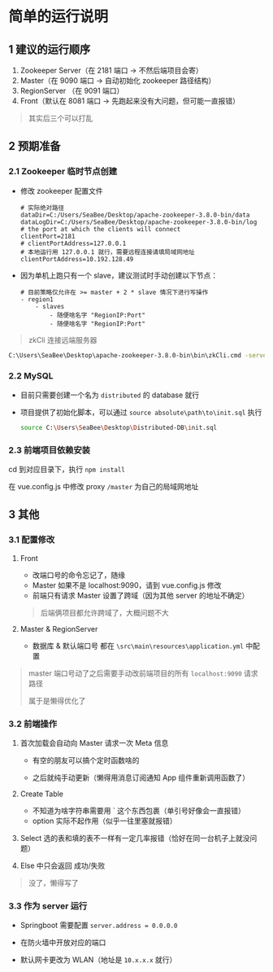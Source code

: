 # 简单的运行说明

## 1 建议的运行顺序

1. Zookeeper Server（在 2181 端口 -> 不然后端项目会寄）
2. Master（在 9090 端口 -> 自动初始化 zookeeper 路径结构）
3. RegionServer （在 9091 端口）
4. Front（默认在 8081 端口 -> 先跑起来没有大问题，但可能一直报错）

> 其实后三个可以打乱

## 2 预期准备

### 2.1 Zookeeper 临时节点创建

- 修改 zookeeper 配置文件

    ```YML
    # 实际绝对路径
    dataDir=C:/Users/SeaBee/Desktop/apache-zookeeper-3.8.0-bin/data
    dataLogDir=C:/Users/SeaBee/Desktop/apache-zookeeper-3.8.0-bin/log
    # the port at which the clients will connect
    clientPort=2181
    # clientPortAddress=127.0.0.1
    # 本地运行用 127.0.0.1 就行，需要远程连接请填局域网地址
    clientPortAddress=10.192.128.49
    ```


- 因为单机上跑只有一个 slave，建议测试时手动创建以下节点：

    ```text
    # 目前策略仅允许在 >= master + 2 * slave 情况下进行写操作
    - region1
        - slaves
            - 随便啥名字 "RegionIP:Port"
            - 随便啥名字 "RegionIP:Port"
    ```

> zkCli 连接远端服务器

```bash
C:\Users\SeaBee\Desktop\apache-zookeeper-3.8.0-bin\bin\zkCli.cmd -server 10.192.128.49:2181
```

### 2.2 MySQL

- 目前只需要创建一个名为 `distributed` 的 database 就行

- 项目提供了初始化脚本，可以通过 `source absolute\path\to\init.sql` 执行

    ```bash
    source C:\Users\SeaBee\Desktop\Distributed-DB\init.sql
    ```

### 2.3 前端项目依赖安装

cd 到对应目录下，执行 `npm install`

在 vue.config.js 中修改 proxy `/master` 为自己的局域网地址

## 3 其他

### 3.1 配置修改

1. Front

    - 改端口号的命令忘记了，随缘
    - Master 如果不是 localhost:9090，请到 vue.config.js 修改
    - 前端只有请求 Master 设置了跨域（因为其他 server 的地址不确定）
    > 后端俩项目都允许跨域了，大概问题不大

2. Master & RegionServer

    - 数据库 & 默认端口号 都在 `\src\main\resources\application.yml` 中配置

> master 端口号动了之后需要手动改前端项目的所有 `localhost:9090` 请求路径
>
> 属于是懒得优化了

### 3.2 前端操作

1. 首次加载会自动向 Master 请求一次 Meta 信息

    - 有空的朋友可以搞个定时函数啥的

    - 之后就纯手动更新（懒得用消息订阅通知 App 组件重新调用函数了）

2. Create Table

    - 不知道为啥字符串需要用 ` 这个东西包裹（单引号好像会一直报错）
    - option 实际不起作用（似乎一往里塞就报错）

3. Select 选的表和填的表不一样有一定几率报错（恰好在同一台机子上就没问题）

4. Else 中只会返回 成功/失败

> 没了，懒得写了

### 3.3 作为 server 运行

- Springboot 需要配置 `server.address = 0.0.0.0`

- 在防火墙中开放对应的端口

- 默认网卡更改为 WLAN（地址是 `10.x.x.x` 就行）

